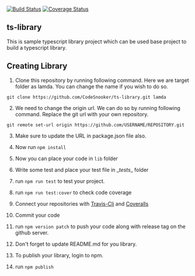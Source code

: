 [![Build Status](https://travis-ci.org/CodeSnooker/ts-library.svg?branch=master)](https://travis-ci.org/CodeSnooker/ts-library)
[![Coverage Status](https://coveralls.io/repos/github/CodeSnooker/ts-library/badge.svg?branch=master)](https://coveralls.io/github/CodeSnooker/ts-library?branch=master)

ts-library
---
This is sample typescript library project which can be used base project to build a typescript library.

Creating Library
----

1. Clone this repository by running following command. Here we are target folder as lamda. You can change the name if you wish to do so.

```
git clone https://github.com/CodeSnooker/ts-library.git lamda
```

2. We need to change the origin url. We can do so by running following command. Replace the git url with your own repository.

```
git remote set-url origin https://github.com/USERNAME/REPOSITORY.git
```

3. Make sure to update the URL in package.json file also.

4. Now run ```npm install```

5. Now you can place your code in ```lib``` folder

6. Write some test and place your test file in \__tests__ folder

7. run ```npm run test``` to test your project.

8. run ```npm run test:cover``` to check code coverage

9. Connect your repositories with [Travis-Cli](https://travis-cli.org) and [Coveralls](https://coveralls.io)

10. Commit your code

11. run ```npm version patch``` to push your code along with release tag on the github server.

12. Don't forget to update README.md for you library.

13. To publish your library, login to npm.

14. run ```npm publish```

